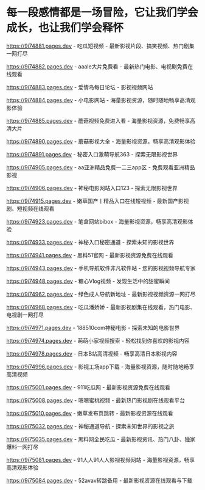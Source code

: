 # 每一段感情都是一场冒险，它让我们学会成长，也让我们学会释怀

https://9i74881.pages.dev - 吃瓜短视频 - 最新影视片段、搞笑视频、热门剧集一网打尽

https://9i74882.pages.dev - aaale大片免费看 - 最新热门电影、电视剧免费在线观看

https://9i74883.pages.dev - 爱情岛每日论坛 - 影视视频网站

https://9i74884.pages.dev - 小电影网站 - 海量影视资源，随时随地畅享高清观影体验

https://9i74885.pages.dev - 蘑菇视频免费进入看 - 海量影视资源，免费畅享高清大片

https://9i74890.pages.dev - 蘑菇影视大全 - 海量影视资源，畅享高清观影体验

https://9i74891.pages.dev - 秘密入口激萌导航363 - 探索无限影视世界

https://9i74905.pages.dev - aa亚洲精品免费一二三app区 - 免费观看亚洲精品影视

https://9i74906.pages.dev - 神秘电影网站入口123 - 探索无限影视世界

https://9i74915.pages.dev - 嫩草国产丨精品入口在线短视频 - 最新国产影视剧、短视频在线观看

https://9i74923.pages.dev - 笔盒网站bibox - 海量影视资源，畅享高清观影体验

https://9i74933.pages.dev - 神秘入口秘密通道 - 探索未知的影视世界

https://9i74941.pages.dev - 黑料51官网 - 最新影视资源免费在线观看

https://9i74943.pages.dev - 手机导航软件非凡软件站 - 您的影视视频导航专家

https://9i74948.pages.dev - 糖心Vlog视频 - 发现生活中的甜蜜瞬间

https://9i74962.pages.dev - 绿色成人导航新地址 - 最新影视视频资源一网打尽

https://9i74968.pages.dev - 吃瓜潘娇娇 - 最新影视剧集在线观看，热门电影、电视剧一网打尽

https://9i74971.pages.dev - 188510com神秘电影 - 探索未知的电影世界

https://9i74974.pages.dev - 萌萌小家视频搜索 - 轻松找到你喜欢的影视内容

https://9i74978.pages.dev - 日本B站高清视频 - 畅享高清日本影视内容

https://9i74996.pages.dev - 影视工场app下载 - 海量影视资源，随时随地畅享高清视频

https://9i75001.pages.dev - 911吃瓜网 - 最新影视资源免费在线观看

https://9i75008.pages.dev - 嗯嗯蜜桃视频 - 最新热门影视剧在线观看平台

https://9i75010.pages.dev - 嫩草发布页跳转 - 最新影视资源在线观看

https://9i75032.pages.dev - 神秘通道导航 - 探索未知世界的影视之旅

https://9i75035.pages.dev - 黑料网全民吃瓜 - 最新影视资讯、热门八卦、独家爆料一网打尽

https://9i75081.pages.dev - 91人人91人人影视视频网站 - 海量影视资源，畅享高清观影体验

https://9i75084.pages.dev - 52avav转跳备用 - 最新影视资源在线观看与下载
